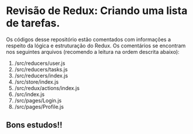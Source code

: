 # Revisão de Redux: Criando uma lista de tarefas.

Os códigos desse repositório estão comentados com informações a respeito da lógica e estruturação do Redux.
Os comentários se encontram nos seguintes arquivos (recomendo a leitura na ordem descrita abaixo):

1. /src/reducers/user.js
2. /src/reducers/tasks.js
3. /src/reducers/index.js
4. /src/store/index.js
5. /src/redux/actions/index.js
6. /src/index.js
7. /src/pages/Login.js
8. /src/pages/Profile.js

## Bons estudos!!